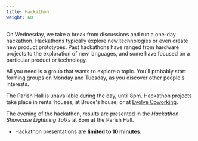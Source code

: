 ```yaml
---
title: Hackathon
weight: 60
---
```


On Wednesday, we take a break from discussions and run a one-day hackathon.
Hackathons typically explore new technologies or even create new product
prototypes. Past hackathons have ranged from hardware projects to the
exploration of new languages, and some have focused on a particular product or
technology.

All you need is a group that wants to explore a topic. You'll probably start
forming groups on Monday and Tuesday, as you discover other people's interests.

The Parish Hall is unavailable during the day, until 8pm. Hackathon projects
take place in rental houses, at Bruce's house, or at [Evolve
Coworking](https://www.evolvework.co/).

The evening of the hackathon, results are presented in the *Hackathon Showcase
Lightning Talks* at 8pm at the Parish Hall.

- Hackathon presentations are **limited to 10 minutes.**
